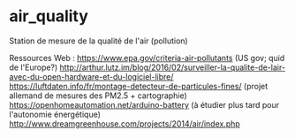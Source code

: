 # air_quality
Station de mesure de la qualité de l'air (pollution)

Ressources Web :
https://www.epa.gov/criteria-air-pollutants (US gov; quid de l'Europe?)
http://arthur.lutz.im/blog/2016/02/surveiller-la-qualite-de-lair-avec-du-open-hardware-et-du-logiciel-libre/
https://luftdaten.info/fr/montage-detecteur-de-particules-fines/ (projet allemand de mesures des PM2.5 + cartographie)
https://openhomeautomation.net/arduino-battery (à étudier plus tard pour l'autonomie énergétique)
http://www.dreamgreenhouse.com/projects/2014/air/index.php
